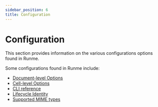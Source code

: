 ```yaml
---
sidebar_position: 6
title: Configuration
---
```


# Configuration

This section provides information on the various configurations options found in Runme.

Some configurations found in Runme include:

- [Document-level Options](/configuration/document-level)
- [Cell-level Options](/configuration/cell-level)
- [CLI reference](/configuration/cli-reference)
- [Lifecycle Identity](/configuration/lifecycle-identity)
- [Supported MIME types](/configuration/mime)
